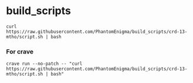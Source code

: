 # build_scripts

```
curl https://raw.githubusercontent.com/PhantomEnigma/build_scripts/crd-13-mtho/script.sh | bash
```

### For crave
```
crave run --no-patch -- "curl https://raw.githubusercontent.com/PhantomEnigma/build_scripts/crd-13-mtho/script.sh | bash"
```
